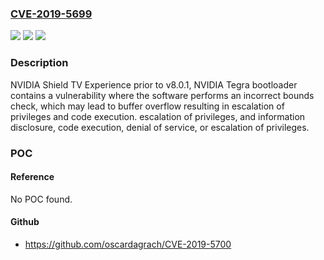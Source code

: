 ### [CVE-2019-5699](https://cve.mitre.org/cgi-bin/cvename.cgi?name=CVE-2019-5699)
![](https://img.shields.io/static/v1?label=Product&message=NVIDIA%20SHIELD%20TV&color=blue)
![](https://img.shields.io/static/v1?label=Version&message=n%2Fa&color=blue)
![](https://img.shields.io/static/v1?label=Vulnerability&message=code%20execution%2C%20escalation%20of%20privileges&color=brighgreen)

### Description

NVIDIA Shield TV Experience prior to v8.0.1, NVIDIA Tegra bootloader contains a vulnerability where the software performs an incorrect bounds check, which may lead to buffer overflow resulting in escalation of privileges and code execution. escalation of privileges, and information disclosure, code execution, denial of service, or escalation of privileges.

### POC

#### Reference
No POC found.

#### Github
- https://github.com/oscardagrach/CVE-2019-5700


